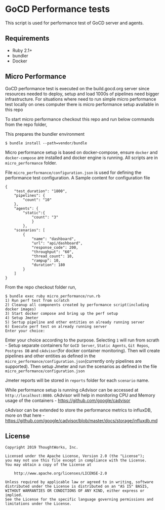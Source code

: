 # GoCD Performance tests

This script is used for performance test of GoCD server and agents. 

## Requirements

* Ruby 2.1+
* bundler
* Docker

## Micro Performance

GoCD performance test is executed on the build.gocd.org server since resources needed to deploy, setup and load 1000s of pipelines need bigger infrastructure. For situations where need to run simple micro performance test locally on ones computer there is micro performance setup available in this repo

To start micro performance checkout this repo and run below commands from the repo folder,

This prepares the bundler environment

```
$ bundle install --path=vendor/bundle
```

Micro performance setup is based on docker-compose, ensure `docker` and `docker-compose` are installed and docker engine is running. All scripts are in `micro_performance` folder. 

File `micro_performance/configuration.json` is used for defining the performance test configuration. A Sample content for configuration file 

```
{
    "test_duration": "1800",
    "pipelines": {
        "count": "10"
    },
    "agents": {
        "static":{
            "count": "3"
            }
        },
    "scenarios": [
        {
            "name": "dashboard",
            "url": "api/dashboard",
            "response_code": 200,
            "throughput": "60",
            "thread_count": 10,
            "rampup": 10,
            "duration": 180
        }
    ]
}
```


From the repo checkout folder run,

```
$ bundle exec ruby micro_performance/run.rb
1) Run perf test from scratch
2) Cleanup all components created by performance script(including docker images)
3) Start docker compose and bring up the perf setup
4) Setup Jmeter
5) Sertup pipeline and other entities on already running server
6) Execute perf test on already running server
Enter your choice:
```

Enter your choice according to the purpose. Selecting `1` will run from scrath - Setup separate containers for `GoCD Server`, `Static Agents`, `Git Repos`, `Postgres DB` and `cAdvisor`(for docker container monitoring). Then will create pipelines and other entities as defined in the `micro_performance/configuration.json`(currently only pipelines are supported). Then setup Jmeter and run the scenarios as defined in the file `micro_performance/configuration.json`

Jmeter reports will be stored in `reports` folder for each `scenario` name. 

While performance setup is running cAdvisor can be accessed at `http://localhost:8080`. cAdvisor will help in monitoring CPU and Memory usage of the containers - https://github.com/google/cadvisor

cAdvisor can be extended to store the performance metrics to influxDB, more on that here - https://github.com/google/cadvisor/blob/master/docs/storage/influxdb.md



## License

```plain
Copyright 2019 ThoughtWorks, Inc.

Licensed under the Apache License, Version 2.0 (the "License");
you may not use this file except in compliance with the License.
You may obtain a copy of the License at

    http://www.apache.org/licenses/LICENSE-2.0

Unless required by applicable law or agreed to in writing, software
distributed under the License is distributed on an "AS IS" BASIS,
WITHOUT WARRANTIES OR CONDITIONS OF ANY KIND, either express or implied.
See the License for the specific language governing permissions and
limitations under the License.
```
